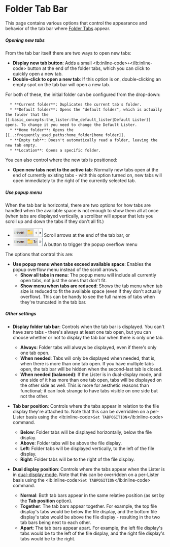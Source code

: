 # Folder Tab Bar

This page contains various options that control the appearance and behavior of the tab bar where [Folder Tabs](/Manual/basic_concepts/the_lister/tabs/RAEDME.md) appear.

##### Opening new tabs

From the tab bar itself there are two ways to open new tabs:

- **Display new tab button**: Adds a small \<ib:inline-code\>`+`\</ib:inline-code\> button at the end of the folder tabs, which you can click to quickly open a new tab.
- **Double-click to open a new tab**: If this option is on, double-clicking an empty spot on the tab bar will open a new tab.

For both of these, the initial folder can be configured from the drop-down:

      * **Current folder**: Duplicates the current tab's folder. 
      * **Default folder**: Opens the "default folder", which is actually the folder that the [[:basic_concepts:the_lister:the_default_lister|Default Lister]] opens. To change it you need to change the Default Lister. 
      * **Home folder**: Opens the [[..:frequently_used_paths:home_folder|home folder]].
      * **Empty tab**: Doesn't automatically read a folder, leaving the new tab empty. 
      * **Location**: Opens a specific folder.

You can also control where the new tab is positioned:

- **Open new tabs next to the active tab**: Normally new tabs open at the end of currently existing tabs - with this option turned on, new tabs will open immediately to the right of the currently selected tab.

  

##### Use popup menu

When the tab bar is horizontal, there are two options for how tabs are handled when the available space is not enough to show them all at once (when tabs are displayed vertically, a scrollbar will appear that lets you scroll up and down the tabs if they don't all fit.)

- ![](/Manual/images/media/13/tab_scroll.png) Scroll arrows at the end of the tab bar, or
- ![](/Manual/images/media/13/tab_overflow.png) A button to trigger the popup overflow menu

The options that control this are:

- **Use popup menu when tabs exceed available space**: Enables the popup overflow menu instead of the scroll arrows.
  - **Show all tabs in menu**: The popup menu will include all currently open tabs, not just the ones that don't fit.
  - **Show menu when tabs are reduced**: Shows the tab menu when tab size is reduced to fit the available space (even if they don't actually overflow). This can be handy to see the full names of tabs when they're truncated in the tab bar.

  

##### Other settings

- **Display folder tab bar**: Controls when the tab bar is displayed. You can't have zero tabs - there's always at least one tab open, but you can choose whether or not to display the tab bar when there is only one tab.
  - **Always**: Folder tabs will always be displayed, even if there's only one tab open.
  - **When needed**: Tabs will only be displayed when needed, that is, when there is more than one tab open. If you have multiple tabs open, the tab bar will be hidden when the second-last tab is closed.
  - **When needed (balanced)**: If the Lister is in dual-display mode, and one side of it has more than one tab open, tabs will be displayed on the other side as well. This is more for aesthetic reasons than functional; it can look strange to have tabs visible on one side but not the other.

- **Tab bar position**: Controls where the tabs appear in relation to the file display they're attached to. Note that this can be overridden on a per-Lister basis using the \<ib:inline-code\>`Set TABPOSITION`\</ib:inline-code\> command.
  - **Below**: Folder tabs will be displayed horizontally, below the file display.
  - **Above**: Folder tabs will be above the file display.
  - **Left**: Folder tabs will be displayed vertically, to the left of the file display.
  - **Right**: Folder tabs will be to the right of the file display.

- **Dual display position**: Controls where the tabs appear when the Lister is in [dual-display mode](/Manual/basic_concepts/the_lister/dual_display/RAEDME.md). Note that this can be overridden on a per-Lister basis using the \<ib:inline-code\>`Set TABPOSITION`\</ib:inline-code\> command.
  - **Normal**: Both tab bars appear in the same relative position (as set by the **Tab position** option).
  - **Together**: The tab bars appear together. For example, the top file display's tabs would be below the file display, and the bottom file display's tabs would be above the file display - resulting in the two tab bars being next to each other.
  - **Apart**: The tab bars appear apart. For example, the left file display's tabs would be to the left of the file display, and the right file display's tabs would be to the right.

